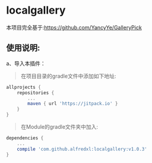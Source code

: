localgallery<br>
==
本项目完全基于:https://github.com/YancyYe/GalleryPick<br>

使用说明:
--
a、导入本插件：
>在项目目录的gradle文件中添加如下地址:
```groovy
allprojects {
    repositories {
        ...
        maven { url 'https://jitpack.io' }
    }
}
```
>在Module的gradle文件夹中加入:
```groovy
dependencies {
    ...
    compile 'com.github.alfredxl:localgallery:v1.0.3'
}
```